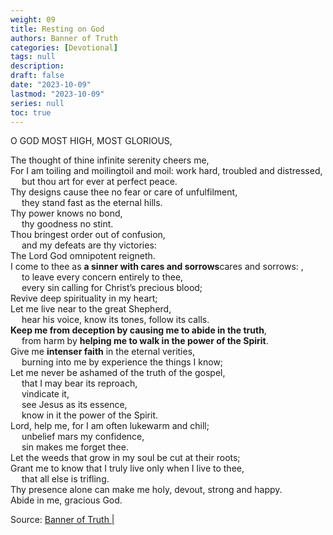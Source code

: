 ```yaml
---
weight: 09
title: Resting on God
authors: Banner of Truth
categories: [Devotional]
tags: null
description: 
draft: false
date: "2023-10-09"
lastmod: "2023-10-09"
series: null
toc: true
---
```


<!--more-->

<!-- Tab links -->

O GOD MOST HIGH, MOST GLORIOUS,

The thought of thine infinite serenity cheers me,
<br>For I am toiling and moiling<label for="moil" class="margin-toggle sidenote-number"></label><span class="sidenote">toil and moil: work hard</span>, troubled and distressed,
<br>&emsp;  but thou art for ever at perfect peace.
<br>Thy designs cause thee no fear or care of unfulfilment,
<br>&emsp;  they stand fast as the eternal hills.
<br>Thy power knows no bond,
<br>&emsp;  thy goodness no stint.
<br>Thou bringest order out of confusion,
<br>&emsp;  and my defeats are thy victories:
<br>The Lord God omnipotent reigneth.
<br>I come to thee as <b>a sinner with cares and sorrows</b><label for="sorrow" class="margin-toggle sidenote-number"></label><span class="sidenote">cares and sorrows: </span>,
<br>&emsp;  to leave every concern entirely to thee,
<br>&emsp;  every sin calling for Christ’s precious blood;
<br>Revive deep spirituality in my heart;
<br>Let me live near to the great Shepherd,
<br>&emsp;  hear his voice, know its tones, follow its calls.
<br><b>Keep me from deception by causing me to abide in the truth</b>,
<br>&emsp;  from harm by <b>helping me to walk in the power of the Spirit</b>.
<br>Give me <b>intenser faith</b> in the eternal verities,
<br>&emsp;  burning into me by experience the things I know;
<br>Let me never be ashamed of the truth of the gospel,
<br>&emsp;  that I may bear its reproach,
<br>&emsp;  vindicate it,
<br>&emsp;  see Jesus as its essence,
<br>&emsp;  know in it the power of the Spirit.
<br>Lord, help me, for I am often lukewarm and chill;
<br>&emsp;  unbelief mars my confidence,
<br>&emsp;  sin makes me forget thee.
<br>Let the weeds that grow in my soul be cut at their roots;
<br>Grant me to know that I truly live only when I live to thee,
<br>&emsp;  that all else is trifling.
<br>Thy presence alone can make me holy, devout, strong and happy.
<br>Abide in me, gracious God.

Source: <a href = "" target="_blank" rel="noopener noreferrer">Banner of Truth | </a>